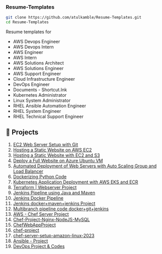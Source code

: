 ### Resume-Templates
   ```bash
   git clone https://github.com/atulkamble/Resume-Templates.git
   cd Resume-Templates
  ```

Resume templates for 

- AWS Devops Engineer
- AWS Devops Intern
- AWS Engineer
- AWS Intern
- AWS Solutions Architect
- AWS Solutions Engineer
- AWS Support Engineer
- Cloud Infrastructure Engineer
- DevOps Engineer
- Documents - Shortcut.Ink
- Kubernetes Administrator
- Linux System Administrator
- RHEL Ansible Automation Engineer
- RHEL System Engineer
- RHEL Technical Support Engineer

## 🚀 Projects

1. [EC2 Web Server Setup with Git](https://github.com/atulkamble/ec2-webserver-git-setup)
2. [Hosting a Static Website on AWS EC2](https://github.com/atulkamble/aws-ec2-static-website)
3. [Hosting a Static Website with EC2 and S3](https://github.com/atulkamble/aws-ec2-s3-static-website)
4. [Deploy a Full Website on Azure Ubuntu VM](https://github.com/atulkamble/azure-ubuntu-webserver-setup)
5. [Automated Deployment of Web Servers with Auto Scaling Group and Load Balancer](https://github.com/atulkamble/asg-lb-webserver-automation)
6. [Dockerizing Python Code](https://github.com/atulkamble/docker-python-app)
7. [Kubernetes Application Deployment with AWS EKS and ECR](https://github.com/atulkamble/k8s-application-deployment-aws-eks-ecr)
8. [Terraform | Webserver Project](https://github.com/atulkamble/terraform-webserver)
9. [Jenkins Pipeline using Java and Maven](https://github.com/atulkamble/simple-java-maven-app)
10. [Jenkins Docker Pipeline](https://github.com/atulkamble/jenkins-docker-pipeline)
11. [Jenkins docker+maven+jenkins Project](https://github.com/atulkamble/jenkins-devops-microservice-leranomate)
12. [Multibranch pipeline code docker+git+jenkins](https://github.com/atulkamble/Jenkins-Multibranch-Pipeline)
13. [AWS - Chef Server Project](https://github.com/atulkamble/Basic-Chef)
14. [Chef-Project-Nginx-NodeJS-MySQL](https://github.com/atulkamble/Chef-Project-Nginx-NodeJS-MySQL)
15. [ChefWebAppProject](https://github.com/atulkamble/ChefWebAppProject)
16. [chef-project](https://github.com/atulkamble/chef-project)
17. [chef-server-setup-amazon-linux-2023](https://github.com/atulkamble/chef-project)
18. [Ansible - Project](https://github.com/atulkamble/ansible-ec2-webservers)
19. [DevOps Project & Codes](https://github.com/atulkamble/DevOpsProject)
